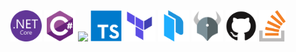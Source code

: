 <!--### Hi there 👋-->

<img src="https://raw.githubusercontent.com/devicons/devicon/master/icons/dotnetcore/dotnetcore-original.svg" height="50px" style="display=inline;" style="display=inline;">
<img src="https://raw.githubusercontent.com/devicons/devicon/master/icons/csharp/csharp-original.svg" height="50px" style="display=inline;">
<img src="https://raw.githubusercontent.com/PowerShell/PowerShell/master/assets/ps_black_64.svg" height="50px" style="display=inline;">
<img src="https://raw.githubusercontent.com/devicons/devicon/master/icons/typescript/typescript-original.svg" height="50px" style="display=inline;">
<img src="https://raw.githubusercontent.com/devicons/devicon/master/icons/terraform/terraform-original.svg" height="50px" style="display=inline;">
<img src="https://raw.githubusercontent.com/devicons/devicon/master/icons/packer/packer-original.svg" height="50px" style="display=inline;">
<img src="https://raw.githubusercontent.com/open-policy-agent/opa/main/logo/logo.svg" height="50px" style="display=inline;">
<img src="https://raw.githubusercontent.com/devicons/devicon/master/icons/github/github-original.svg" height="50px" style="display=inline;">
<img src="./images/stackoverflow-original.svg" height="50px" style="display=inline;">

<!--
**SignalRichard/SignalRichard** is a ✨ _special_ ✨ repository because its `README.md` (this file) appears on your GitHub profile.

Here are some ideas to get you started:

- 🔭 I’m currently working on ...
- 🌱 I’m currently learning ...
- 👯 I’m looking to collaborate on ...
- 🤔 I’m looking for help with ...
- 💬 Ask me about ...
- 📫 How to reach me: ...
- 😄 Pronouns: ...
- ⚡ Fun fact: ...
-->
